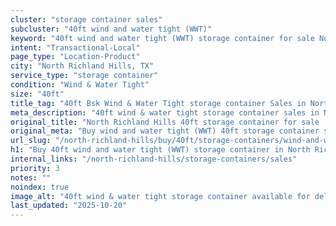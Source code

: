 ```yaml
---
cluster: "storage container sales"
subcluster: "40ft wind and water tight (WWT)"
keyword: "40ft wind and water tight (WWT) storage container for sale North Richland Hills, TX"
intent: "Transactional-Local"
page_type: "Location-Product"
city: "North Richland Hills, TX"
service_type: "storage container"
condition: "Wind & Water Tight"
size: "40ft"
title_tag: "40ft Bsk Wind & Water Tight storage container Sales in North Richland Hills | LC Container"
meta_description: "40ft wind & water tight storage container sales in North Richland Hills. Fast delivery, competitive pricing. Serving storage containers area. Quote ID: ET4. Call (214) 524-4168 for your free quote today."
original_title: "North Richland Hills 40ft storage container for sale | LC"
original_meta: "Buy wind and water tight (WWT) 40ft storage container sale with local delivery in North Richland Hills, TX. LC Container — local Since 2003. Request a fast quote today."
url_slug: "/north-richland-hills/buy/40ft/storage-containers/wind-and-water-tight-wwt"
h1: "Buy 40ft wind and water tight (WWT) storage container in North Richland Hills"
internal_links: "/north-richland-hills/storage-containers/sales"
priority: 3
notes: ""
noindex: true
image_alt: "40ft wind & water tight storage container available for delivery in North Richland Hills"
last_updated: "2025-10-20"
---
```


<!-- TODO: Add unique city/inventory copy, images, and internal links here. -->
